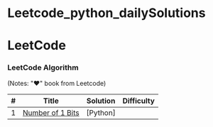 # Leetcode_python_dailySolutions

LeetCode
========

### LeetCode Algorithm

(Notes: "&hearts;" book from Leetcode)


| # | Title | Solution | Difficulty |
|---| ----- | -------- | ---------- |
|1|[Number of 1 Bits](https://leetcode.com/explore/challenge/card/february-leetcoding-challenge-2021/584/week-1-february-1st-february-7th/3625/) | [Python]
